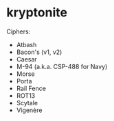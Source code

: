 # kryptonite

Ciphers:
- Atbash
- Bacon's (v1, v2)
- Caesar
- M-94 (a.k.a. CSP-488 for Navy)
- Morse
- Porta
- Rail Fence
- ROT13
- Scytale
- Vigenère